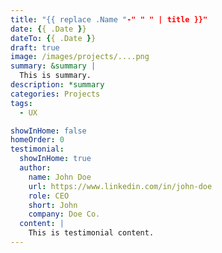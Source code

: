 ```yaml
---
title: "{{ replace .Name "-" " " | title }}"
date: {{ .Date }}
dateTo: {{ .Date }}
draft: true
image: /images/projects/....png
summary: &summary |
  This is summary.
description: *summary
categories: Projects
tags:
  - UX

showInHome: false
homeOrder: 0
testimonial:
  showInHome: true
  author:
    name: John Doe
    url: https://www.linkedin.com/in/john-doe
    role: CEO
    short: John
    company: Doe Co.
  content: |
    This is testimonial content.
---
```


